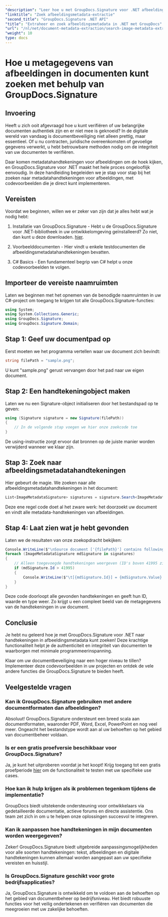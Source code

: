 ```yaml
---
"description": "Leer hoe u met GroupDocs.Signature voor .NET afbeeldingsmetadatahandtekeningen in documenten kunt zoeken en extraheren. Verbeter de beveiliging en authenticiteit van uw documenten in slechts enkele minuten."
"linktitle": "Zoek afbeeldingsmetadata-extractie"
"second_title": "GroupDocs.Signature .NET API"
"title": "Extraheer en zoek afbeeldingsmetadata in .NET met GroupDocs"
"url": "/nl/net/document-metadata-extraction/search-image-metadata-extraction/"
"weight": 10
type: docs
---
```

# Hoe u metagegevens van afbeeldingen in documenten kunt zoeken met behulp van GroupDocs.Signature

## Invoering

Heeft u zich ooit afgevraagd hoe u kunt verifiëren of uw belangrijke documenten authentiek zijn en er niet mee is geknoeid? In de digitale wereld van vandaag is documentbeveiliging niet alleen prettig, maar essentieel. Of u nu contracten, juridische overeenkomsten of gevoelige gegevens verwerkt, u hebt betrouwbare methoden nodig om de integriteit van uw documenten te verifiëren.

Daar komen metadatahandtekeningen voor afbeeldingen om de hoek kijken, en GroupDocs.Signature voor .NET maakt het hele proces ongelooflijk eenvoudig. In deze handleiding begeleiden we je stap voor stap bij het zoeken naar metadatahandtekeningen voor afbeeldingen, met codevoorbeelden die je direct kunt implementeren.

## Vereisten

Voordat we beginnen, willen we er zeker van zijn dat je alles hebt wat je nodig hebt:

1. Installatie van GroupDocs.Signature - Hebt u de GroupDocs.Signature voor .NET-bibliotheek in uw ontwikkelomgeving geïnstalleerd? Zo niet, dan kunt u deze downloaden. [hier](https://releases.groupdocs.com/signature/net/).

2. Voorbeelddocumenten - Hier vindt u enkele testdocumenten die afbeeldingsmetadatahandtekeningen bevatten.

3. C# Basics - Een fundamenteel begrip van C# helpt u onze codevoorbeelden te volgen.

## Importeer de vereiste naamruimten

Laten we beginnen met het opnemen van de benodigde naamruimten in uw C#-project om toegang te krijgen tot alle GroupDocs.Signature-functies:

```csharp
using System;
using System.Collections.Generic;
using GroupDocs.Signature;
using GroupDocs.Signature.Domain;
```

## Stap 1: Geef uw documentpad op

Eerst moeten we het programma vertellen waar uw document zich bevindt:

```csharp
string filePath = "sample.png";
```

U kunt "sample.png" gerust vervangen door het pad naar uw eigen document.

## Stap 2: Een handtekeningobject maken

Laten we nu een Signature-object initialiseren door het bestandspad op te geven:

```csharp
using (Signature signature = new Signature(filePath))
{
    // In de volgende stap voegen we hier onze zoekcode toe
}
```

De using-instructie zorgt ervoor dat bronnen op de juiste manier worden verwijderd wanneer we klaar zijn.

## Stap 3: Zoek naar afbeeldingsmetadatahandtekeningen

Hier gebeurt de magie. We zoeken naar alle afbeeldingsmetadatahandtekeningen in het document:

```csharp
List<ImageMetadataSignature> signatures = signature.Search<ImageMetadataSignature>(SignatureType.Metadata);
```

Deze ene regel code doet al het zware werk: het doorzoekt uw document en vindt alle metadata-handtekeningen van afbeeldingen.

## Stap 4: Laat zien wat je hebt gevonden

Laten we de resultaten van onze zoekopdracht bekijken:

```csharp
Console.WriteLine($"\nSource document ['{filePath}'] contains following signatures.");
foreach (ImageMetadataSignature mdSignature in signatures)
{
    // Alleen toegevoegde handtekeningen weergeven (ID's boven 41995 zijn aangepaste handtekeningen)
    if (mdSignature.Id > 41995)
    {
        Console.WriteLine($"\t[{mdSignature.Id}] = {mdSignature.Value} ({mdSignature.Type})");
    }
}
```

Deze code doorloopt alle gevonden handtekeningen en geeft hun ID, waarde en type weer. Zo krijgt u een compleet beeld van de metagegevens van de handtekeningen in uw document.

## Conclusie

Je hebt nu geleerd hoe je met GroupDocs.Signature voor .NET naar handtekeningen in afbeeldingsmetadata kunt zoeken! Deze krachtige functionaliteit helpt je de authenticiteit en integriteit van documenten te waarborgen met minimale programmeerinspanning.

Klaar om uw documentbeveiliging naar een hoger niveau te tillen? Implementeer deze codevoorbeelden in uw projecten en ontdek de vele andere functies die GroupDocs.Signature te bieden heeft.

## Veelgestelde vragen

### Kan ik GroupDocs.Signature gebruiken met andere documentformaten dan afbeeldingen?

Absoluut! GroupDocs.Signature ondersteunt een breed scala aan documentformaten, waaronder PDF, Word, Excel, PowerPoint en nog veel meer. Ongeacht het bestandstype wordt aan al uw behoeften op het gebied van documentbeheer voldaan.

### Is er een gratis proefversie beschikbaar voor GroupDocs.Signature?

Ja, je kunt het uitproberen voordat je het koopt! Krijg toegang tot een gratis proefperiode [hier](https://releases.groupdocs.com/) om de functionaliteit te testen met uw specifieke use cases.

### Hoe kan ik hulp krijgen als ik problemen tegenkom tijdens de implementatie?

GroupDocs biedt uitstekende ondersteuning voor ontwikkelaars via gedetailleerde documentatie, actieve forums en directe assistentie. Ons team zet zich in om u te helpen onze oplossingen succesvol te integreren.

### Kan ik aanpassen hoe handtekeningen in mijn documenten worden weergegeven?

Zeker! GroupDocs.Signature biedt uitgebreide aanpassingsmogelijkheden voor alle soorten handtekeningen: tekst, afbeeldingen en digitale handtekeningen kunnen allemaal worden aangepast aan uw specifieke vereisten en huisstijl.

### Is GroupDocs.Signature geschikt voor grote bedrijfsapplicaties?

Ja, GroupDocs.Signature is ontwikkeld om te voldoen aan de behoeften op het gebied van documentbeheer op bedrijfsniveau. Het biedt robuuste functies voor het veilig ondertekenen en verifiëren van documenten die meegroeien met uw zakelijke behoeften.